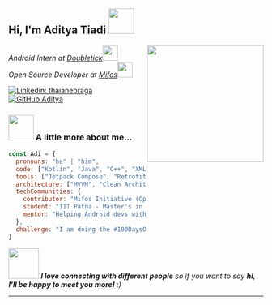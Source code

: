 <h2> Hi, I'm Aditya Tiadi <img src="https://media.giphy.com/media/mGcNjsfWAjY5AEZNw6/giphy.gif" width="50"></h2>
<img align='right' src="https://media.giphy.com/media/v1.Y2lkPTc5MGI3NjExNHRuY2VscnhrMG5pczlnYThicmpuN3hrbHdxbnEweXA4emoybW1pNSZlcD12MV9naWZzX3NlYXJjaCZjdD1n/JqmupuTVZYaQX5s094/giphy.gif" width="230">
<p><em>Android Intern at <a href="https://web.doubletick.io">Doubletick</a><img src="https://media.giphy.com/media/fYSnHlufseco8Fh93Z/giphy.gif" width="30"></br>Open Source Developer at <a href="https://github.com/openmf">Mifos</a><img src="https://media.giphy.com/media/WUlplcMpOCEmTGBtBW/giphy.gif" width="30"> 
</em></p>

[![Linkedin: thaianebraga](https://img.shields.io/badge/-Aditya-blue?style=flat-square&logo=Linkedin&logoColor=white&link=https://www.linkedin.com/in/aditya-tiadi-823930210/)](https://www.linkedin.com/in/aditya-tiadi-823930210/)
[![GitHub Aditya](https://img.shields.io/github/followers/Aditya3815?label=follow&style=social)](https://github.com/Aditya3815)


### <img src="https://media.giphy.com/media/VgCDAzcKvsR6OM0uWg/giphy.gif" width="50"> A little more about me...  

```javascript
const Adi = {
  pronouns: "he" | "him",
  code: ["Kotlin", "Java", "C++", "XML", "TypeScript"],
  tools: ["Jetpack Compose", "Retrofit", "Ktor", "Firebase", "Git"],
  architecture: ["MVVM", "Clean Architecture", "Server-driven UI", "Kotlin Multiplatform"],
  techCommunities: {
    contributor: "Mifos Initiative (Open Source)",
    student: "IIT Patna - Master's in AI",
    mentor: "Helping Android devs with Compose, Architecture, and Career Guidance"
  },
  challenge: "I am doing the #100DaysOfCode challenge focused on DSA and Android"
}
```

<img src="https://media.giphy.com/media/LnQjpWaON8nhr21vNW/giphy.gif" width="60"> <em><b>I love connecting with different people</b> so if you want to say <b>hi, I'll be happy to meet you more!</b> :)</em>

---
